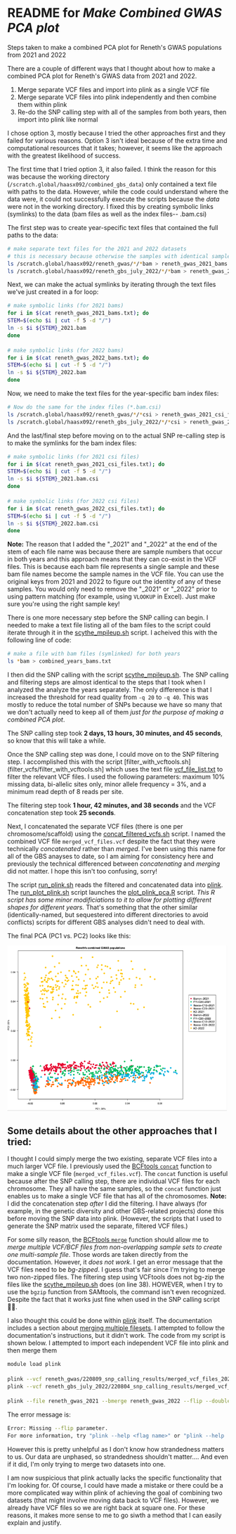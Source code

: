 # README for _Make Combined GWAS PCA plot_
Steps taken to make a combined PCA plot for Reneth's GWAS populations from 2021 and 2022


There are a couple of different ways that I thought about how to make a combined PCA plot for Reneth's GWAS data from 2021 and 2022.
1. Merge separate VCF files and import into plink as a single VCF file
2. Merge separate VCF files into plink independently and then combine them within plink
3. Re-do the SNP calling step with all of the samples from both years, then import into plink like normal

I chose option 3, mostly because I tried the other approaches first and they failed for various reasons. Option 3 isn't ideal because of the extra time and computational resources that it takes; however, it seems like the approach with the greatest likelihood of success.

The first time that I tried option 3, it also failed. I think the reason for this was because the working directory (`/scratch.global/haasx092/combined_gbs_data`) only contained a text file with paths to the data. However, while the code could understand where the data were, it could not successfully execute the scripts because the _data_ were not in the working directory. I fixed this by creating symbolic links (symlinks) to the data (bam files as well as the index files-- .bam.csi)

The first step was to create year-specific text files that contained the full paths to the data:
```bash
# make separate text files for the 2021 and 2022 datasets
# this is necessary because otherwise the samples with identical sample names from both years will create a conflict at the symlink stage (I previously used a single combined text file with paths to data from both years)
ls /scratch.global/haasx092/reneth_gwas/*/*bam > reneth_gwas_2021_bams.txt
ls /scratch.global/haasx092/reneth_gbs_july_2022/*/*bam > reneth_gwas_2022_bams.txt
```

Next, we can make the actual symlinks by iterating through the text files we've just created in a for loop:
```bash
# make symbolic links (for 2021 bams)
for i in $(cat reneth_gwas_2021_bams.txt); do
STEM=$(echo $i | cut -f 5 -d "/")
ln -s $i ${STEM}_2021.bam
done

# make symbolic links (for 2022 bams)
for i in $(cat reneth_gwas_2022_bams.txt); do
STEM=$(echo $i | cut -f 5 -d "/")
ln -s $i ${STEM}_2022.bam
done
```

Now, we need to make the text files for the year-specific bam index files:
```bash
# Now do the same for the index files (*.bam.csi)
ls /scratch.global/haasx092/reneth_gwas/*/*csi > reneth_gwas_2021_csi_files.txt
ls /scratch.global/haasx092/reneth_gbs_july_2022/*/*csi > reneth_gwas_2022_csi_files.txt
```

And the last/final step before moving on to the actual SNP re-calling step is to make the symlinks for the bam index files:
```bash
# make symbolic links (for 2021 csi files)
for i in $(cat reneth_gwas_2021_csi_files.txt); do
STEM=$(echo $i | cut -f 5 -d "/")
ln -s $i ${STEM}_2021.bam.csi
done

# make symbolic links (for 2022 csi files)
for i in $(cat reneth_gwas_2022_csi_files.txt); do
STEM=$(echo $i | cut -f 5 -d "/")
ln -s $i ${STEM}_2022.bam.csi
done
```

**Note:** The reason that I added the "\_2021" and "\_2022" at the end of the stem of each file name was because there are sample numbers that occur in both years and this approach means that they can co-exist in the VCF files. This is because each bam file represents a single sample and these bam file names become the sample names in the VCF file. You can use the original keys from 2021 and 2022 to figure out the identity of any of these samples. You would only need to remove the "\_2021" or "\_2022" prior to using pattern matching (for example, using `VLOOKUP` in Excel). Just make sure you're using the right sample key!

There is one more necessary step before the SNP calling can begin. I needed to make a text file listing all of the bam files to the script could iterate through it in the [scythe_mpileup.sh](snp_calling/scythe_mpileup.sh) script. I acheived this with the following line of code:
```bash
# make a file with bam files (symlinked) for both years
ls *bam > combined_years_bams.txt
```

I then did the SNP calling with the script [scythe_mpileup.sh](snp_calling/scythe_mpileup.sh). The SNP calling and filtering steps are almost identical to the steps that I took when I analyzed the analyze the years separately. The only difference is that I increased the threshold for read quality from `-q 20` to `-q 40`. This was mostly to reduce the total number of SNPs because we have so many that we don't actually need to keep all of them _just for the purpose of making a combined PCA plot_.

The SNP calling step took **2 days, 13 hours, 30 minutes, and 45 seconds**, so know that this will take a while.

Once the SNP calling step was done, I could move on to the SNP filtering step. I accomplished this with the script [filter_with_vcftools.sh](filter_vcfs/filter_with_vcftools.sh] which uses the text file [vcf_file_list.txt](helper_files/vcf_file_list.txt) to filter the relevant VCF files. I used the following parameters: maximum 10% missing data, bi-allelic sites only, minor allele frequency = 3%, and a minimum read depth of 8 reads per site.

The filtering step took **1 hour, 42 minutes, and 38 seconds** and the VCF concatenation step took **25 seconds**.

Next, I concatenated the separate VCF files (there is one per chromosome/scaffold) using the [concat_filtered_vcfs.sh](filter_vcfs/concat_filtered_vcfs.sh) script. I named the combined VCF file `merged_vcf_files.vcf` despite the fact that they were technically _concatenated_ rather than _merged_. I've been using this name for all of the GBS anayses to date, so I am aiming for consistency here and previously the technical differenced between _concatenating_ and _merging_ did not matter. I hope this isn't too confusing, sorry!

The script [run_plink.sh](plink/run_plink.sh) reads the filtered and concatenated data into [plink](https://zzz.bwh.harvard.edu/plink/index.shtml). The [run_plot_plink.sh](plink/run_plot_plink.sh) script launches the [plot_plink_pca.R](plink/plot_plink_pca.R) script. _This R script has some minor modificiations to it to allow for plotting different shapes for different years._ That's something that the other similar (identically-named, but sequestered into different directories to avoid conflicts) scripts for different GBS analyses didn't need to deal with.

The final PCA (PC1 vs. PC2) looks like this:

<img src="images/220824_reneth_gbs_combined_years.png" width="500">

## Some details about the other approaches that I tried:

I thought I could simply merge the two existing, separate VCF files into a much larger VCF file. I previously used the [BCFtools `concat`](https://samtools.github.io/bcftools/bcftools.html#concat) function to make a single VCF file (`merged_vcf_files.vcf`). The `concat` function is useful because after the SNP calling step, there are individual VCF files for each chromosome. They all have the same samples, so the `concat` function just enables us to make a single VCF file that has all of the chromosomes. **Note:** I did the concatenation step _after_ I did the filtering. I have always (for example, in the genetic diversity and other GBS-related projects) done this before moving the SNP data into plink. (However, the scripts that I used to generate the SNP matrix used the separate, filtered VCF files.)

For some silly reason, the [BCFtools `merge`](https://samtools.github.io/bcftools/bcftools.html#merge) function should allow me to _merge multiple VCF/BCF files from non-overlapping sample sets to create one multi-sample file_. Those words are taken directly from the documentation. However, it _does not work_. I get an error message that the VCF files need to be _bg-zipped_. I guess that's fair since I'm trying to merge two non-zipped files. The filtering step using VCFtools does not bg-zip the files like the [scythe_mpileup.sh](snp_calling/scythe_mpileup.sh) does (on line 38). HOWEVER, when I try to use the `bgzip` function from SAMtools, the command isn't even recognized. Despite the fact that it works just fine when used in the SNP calling script 🤷‍♂️.

I also thought this could be done within [plink](https://zzz.bwh.harvard.edu/plink/index.shtml) itself. The documentation includes a section about [merging multiple filesets](https://zzz.bwh.harvard.edu/plink/dataman.shtml#mergelist). I attempted to follow the documentation's instructions, but it didn't work. The code from my script is shown below. I attempted to import each independent VCF file into plink and then merge them

```bash
module load plink

plink --vcf reneth_gwas/220809_snp_calling_results/merged_vcf_files_2021.vcf --mind 0.99 --write-snplist --make-bed --double-id --allow-extra-chr --recode --out reneth_gwas_2021
plink --vcf reneth_gbs_july_2022/220804_snp_calling_results/merged_vcf_files_2022.vcf --mind 0.99 --write-snplist --make-bed --double-id --allow-extra-chr --recode --out reneth_gwas_2022

plink --file reneth_gwas_2021 --bmerge reneth_gwas_2022 --flip --double-id --allow-extra-chr --recode --out merge
```

The error message is:<br>
```bash
Error: Missing --flip parameter.
For more information, try "plink --help <flag name>" or "plink --help | more".
```

However this is pretty unhelpful as I don't know how strandedness matters to us. Our data are unphased, so strandedness shouldn't matter.... And even if it did, I'm only trying to merge two datasets into one.

I am now suspicious that plink actually lacks the specific functionality that I'm looking for. Of course, I could have made a mistake or there could be a more complicated way within plink of achieving the goal of combining two datasets (that might involve moving data back to VCF files). However, we already have VCF files so we are right back at square one. For these reasons, it makes more sense to me to go siwth a method that I can easily explain and justify.
